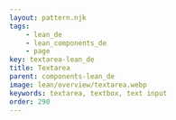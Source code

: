 ```yaml
---
layout: pattern.njk
tags: 
    - lean_de
    - lean_components_de
    - page
key: textarea-lean_de
title: Textarea
parent: components-lean_de
image: lean/overview/textarea.webp
keywords: textarea, textbox, text input
order: 290
---
```

